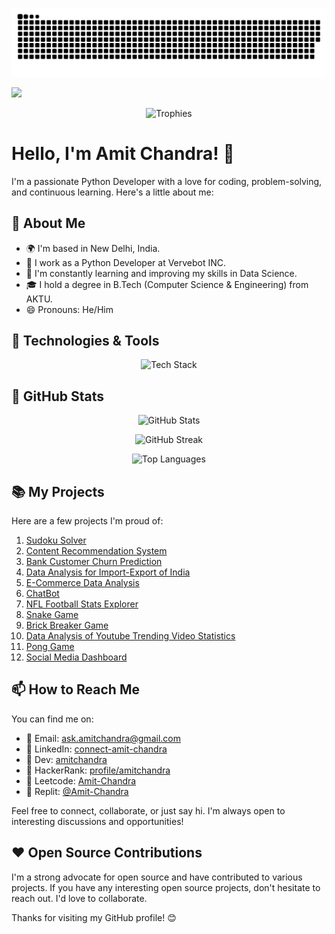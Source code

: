 <p align="center">
  <img src="https://github.com/Amit-Chandra/Amit-Chandra/raw/output/github-contribution-grid-snake.svg" alt="Snake" />
</p>

<img src="https://readme-typing-svg.herokuapp.com?size=24&width=500&lines=Welcome+to+my+GitHub+Profile!" />

<p align="center">
  <img src="https://github-profile-trophy.vercel.app/?username=Amit-Chandra&theme=monokai&row=1&column=6" alt="Trophies" />
</p>

# Hello, I'm Amit Chandra! 👋

I'm a passionate Python Developer with a love for coding, problem-solving, and continuous learning. Here's a little about me:

## 🚀 About Me

- 🌍 I'm based in New Delhi, India.
- 💼 I work as a Python Developer at Vervebot INC.
- 🌱 I'm constantly learning and improving my skills in Data Science.
- 🎓 I hold a degree in B.Tech (Computer Science & Engineering) from AKTU.
- 😄 Pronouns: He/Him

## 🔧 Technologies & Tools

<p align="center">
  <img src="https://skillicons.dev/icons?i=python,flask,c,html,css,javascript,mysql,aws,dynamodb,mongodb,postgresql,docker,git,nodejs&theme=dark" alt="Tech Stack" />
</p>

## 🌟 GitHub Stats

<p align="center">
  <img src="https://github-readme-stats.vercel.app/api?username=Amit-Chandra&show_icons=true&bg_color=0d1117&title_color=ff3860&text_color=ffffff&icon_color=79ff97&border_color=ffffff" alt="GitHub Stats" />
</p>

<p align="center">
  <img src="https://github-readme-streak-stats.herokuapp.com/?user=Amit-Chandra&theme=dark&background=0d1117&border=ffffff&fire=ff3860&currStreakLabel=ff3860" alt="GitHub Streak" />
</p>

<p align="center">
  <img src="https://github-readme-stats.vercel.app/api/top-langs/?username=Amit-Chandra&layout=compact&bg_color=0d1117&title_color=ff3860&text_color=ffffff&icon_color=79ff97&border_color=ffffff" alt="Top Languages" />
</p>

## 📚 My Projects

Here are a few projects I'm proud of:

1. [Sudoku Solver](https://sudoku-solver-fv8o.onrender.com/)
2. [Content Recommendation System](https://content-recommendation-system.onrender.com/)
3. [Bank Customer Churn Prediction](https://github.com/Amit-Chandra/Bank-Customer-Churn-Prediction)
4. [Data Analysis for Import-Export of India](https://github.com/Amit-Chandra/Data-Analysis-Import-Export-Of-India)
5. [E-Commerce Data Analysis](https://github.com/Amit-Chandra/E-Commerce-Data-Analysis)
6. [ChatBot](https://github.com/Amit-Chandra/ChatBot)
7. [NFL Football Stats Explorer](https://github.com/Amit-Chandra/NFL-Football-Stats-Explorer)
8. [Snake Game](https://github.com/Amit-Chandra/Snake-Game)
9. [Brick Breaker Game](https://github.com/Amit-Chandra/Brick-Breaker)
10. [Data Analysis of Youtube Trending Video Statistics](https://github.com/Amit-Chandra/DataAnalysisOfYoutubeTrendingVideoStatistics)
11. [Pong Game](https://github.com/Amit-Chandra/Pong-Game)
12. [Social Media Dashboard](https://github.com/Amit-Chandra/Social-Media-Dashboard)

## 📫 How to Reach Me

You can find me on:

- 📧 Email: ask.amitchandra@gmail.com
- 🔗 LinkedIn: [connect-amit-chandra](https://www.linkedin.com/in/connect-amit-chandra/)
- 🔗 Dev: [amitchandra](https://dev.to/amitchandra/)
- 🔗 HackerRank: [profile/amitchandra](https://www.hackerrank.com/profile/amitchandra/)
- 🔗 Leetcode: [Amit-Chandra](https://leetcode.com/Amit-Chandra/)
- 🔗 Replit: [@Amit-Chandra](https://replit.com/@Amit-Chandra)

Feel free to connect, collaborate, or just say hi. I'm always open to interesting discussions and opportunities!

## ❤️ Open Source Contributions

I'm a strong advocate for open source and have contributed to various projects. If you have any interesting open source projects, don't hesitate to reach out. I'd love to collaborate.

Thanks for visiting my GitHub profile! 😊
